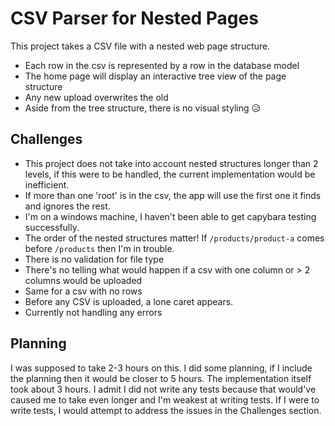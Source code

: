 # CSV Parser for Nested Pages

This project takes a CSV file with a nested web page structure.

* Each row in the csv is represented by a row in the database model
* The home page will display an interactive tree view of the page structure
* Any new upload overwrites the old
* Aside from the tree structure, there is no visual styling 😥

## Challenges

* This project does not take into account nested structures longer than 2 levels, if this were to be handled, the current implementation would be inefficient. 
* If more than one 'root' is in the csv, the app will use the first one it finds and ignores the rest.
* I'm on a windows machine, I haven't been able to get capybara testing successfully.
* The order of the nested structures matter! If `/products/product-a` comes before `/products` then I'm in trouble.
* There is no validation for file type
* There's no telling what would happen if a csv with one column or > 2 columns would be uploaded
* Same for a csv with no rows
* Before any CSV is uploaded, a lone caret appears.
* Currently not handling any errors

## Planning

I was supposed to take 2-3 hours on this. I did some planning, if I include the planning then it would be closer to 5 hours. The implementation itself took about 3 hours. I admit I did not write any tests because that would've caused me to take even longer and I'm weakest at writing tests. If I were to write tests, I would attempt to address the issues in the Challenges section.